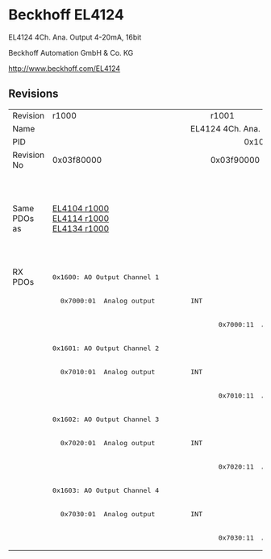# Beckhoff EL4124

EL4124 4Ch. Ana. Output 4-20mA, 16bit

Beckhoff Automation GmbH & Co. KG

http://www.beckhoff.com/EL4124

## Revisions
<table>
<tr >
<td>Revision</td>
<td>r1000</td>
<td>r1001</td>
<td>r1002</td>
<td>r1003</td>
<td>r1004</td>
<td>r1005</td>
</tr>
<tr >
<td>Name</td>
<td colspan=6 align="center">EL4124 4Ch. Ana. Output 4-20mA, 16bit</td>
</tr>
<tr >
<td>PID</td>
<td colspan=6 align="center">0x101c3052</td>
</tr>
<tr >
<td>Revision No</td>
<td>0x03f80000</td>
<td>0x03f90000</td>
<td>0x03fa0000</td>
<td>0x03fb0000</td>
<td>0x03fc0000</td>
<td>0x03fd0000</td>
</tr>
<tr >
<td>Same PDOs as</td>
<td><a href="EL4104">EL4104 r1000</a><br/><a href="EL4114">EL4114 r1000</a><br/><a href="EL4134">EL4134 r1000</a></td>
<td colspan=3 align="center"><a href="EL4104">EL4104 r1001</a><br/><a href="EL4104">EL4104 r1002</a><br/><a href="EL4104">EL4104 r1003</a><br/><a href="EL4114">EL4114 r1001</a><br/><a href="EL4114">EL4114 r1002</a><br/><a href="EL4114">EL4114 r1003</a><br/><a href="EL4134">EL4134 r1001</a><br/><a href="EL4134">EL4134 r1002</a><br/><a href="EL4134">EL4134 r1003</a></td>
<td colspan=2 align="center"><a href="EL4104">EL4104 r1004</a><br/><a href="EL4114">EL4114 r1004</a><br/><a href="EL4114">EL4114 r1005</a><br/><a href="EL4134">EL4134 r1004</a><br/><a href="EL4134">EL4134 r1005</a><br/><a href="EL4134-0030">EL4134-0030 r1004</a><br/><a href="EL4134-0030">EL4134-0030 r1005</a></td>
</tr>
<tr class="rxpdo pdosection">
<td rowspan=12 valign=top>RX PDOs</td>
<td colspan=6 align="left"><pre>0x1600: AO Output Channel 1</pre></td>
<td></td>
</tr>
<tr class="rxpdo">
<td><pre>  0x7000:01  Analog output         INT</pre></td>
<td colspan=5 align="left"></td>
</tr>
<tr class="rxpdo">
<td></td>
<td colspan=5 align="left"><pre>  0x7000:11  Analog output         INT</pre></td>
</tr>
<tr class="rxpdo pdosection">
<td colspan=6 align="left"><pre>0x1601: AO Output Channel 2</pre></td>
</tr>
<tr class="rxpdo">
<td><pre>  0x7010:01  Analog output         INT</pre></td>
<td colspan=5 align="left"></td>
</tr>
<tr class="rxpdo">
<td></td>
<td colspan=5 align="left"><pre>  0x7010:11  Analog output         INT</pre></td>
</tr>
<tr class="rxpdo pdosection">
<td colspan=6 align="left"><pre>0x1602: AO Output Channel 3</pre></td>
</tr>
<tr class="rxpdo">
<td><pre>  0x7020:01  Analog output         INT</pre></td>
<td colspan=5 align="left"></td>
</tr>
<tr class="rxpdo">
<td></td>
<td colspan=5 align="left"><pre>  0x7020:11  Analog output         INT</pre></td>
</tr>
<tr class="rxpdo pdosection">
<td colspan=6 align="left"><pre>0x1603: AO Output Channel 4</pre></td>
</tr>
<tr class="rxpdo">
<td><pre>  0x7030:01  Analog output         INT</pre></td>
<td colspan=5 align="left"></td>
</tr>
<tr class="rxpdo">
<td></td>
<td colspan=5 align="left"><pre>  0x7030:11  Analog output         INT</pre></td>
</tr>
</table>
